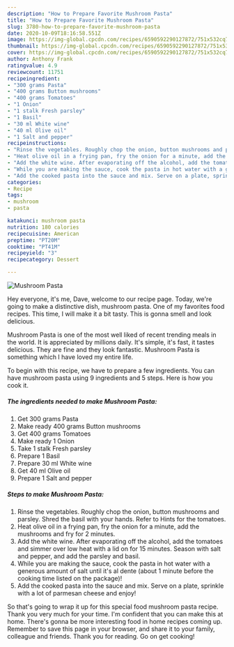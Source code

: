 ```yaml
---
description: "How to Prepare Favorite Mushroom Pasta"
title: "How to Prepare Favorite Mushroom Pasta"
slug: 3780-how-to-prepare-favorite-mushroom-pasta
date: 2020-10-09T18:16:58.551Z
image: https://img-global.cpcdn.com/recipes/6590592290127872/751x532cq70/mushroom-pasta-recipe-main-photo.jpg
thumbnail: https://img-global.cpcdn.com/recipes/6590592290127872/751x532cq70/mushroom-pasta-recipe-main-photo.jpg
cover: https://img-global.cpcdn.com/recipes/6590592290127872/751x532cq70/mushroom-pasta-recipe-main-photo.jpg
author: Anthony Frank
ratingvalue: 4.9
reviewcount: 11751
recipeingredient:
- "300 grams Pasta"
- "400 grams Button mushrooms"
- "400 grams Tomatoes"
- "1 Onion"
- "1 stalk Fresh parsley"
- "1 Basil"
- "30 ml White wine"
- "40 ml Olive oil"
- "1 Salt and pepper"
recipeinstructions:
- "Rinse the vegetables. Roughly chop the onion, button mushrooms and parsley. Shred the basil with your hands. Refer to Hints for the tomatoes."
- "Heat olive oil in a frying pan, fry the onion for a minute, add the mushrooms and fry for 2 minutes."
- "Add the white wine. After evaporating off the alcohol, add the tomatoes and simmer over low heat with a lid on for 15 minutes. Season with salt and pepper, and add the parsley and basil."
- "While you are making the sauce, cook the pasta in hot water with a generous amount of salt until it&#39;s al dente (about 1 minute before the cooking time listed on the package)!"
- "Add the cooked pasta into the sauce and mix. Serve on a plate, sprinkle with a lot of parmesan cheese and enjoy!"
categories:
- Recipe
tags:
- mushroom
- pasta

katakunci: mushroom pasta 
nutrition: 180 calories
recipecuisine: American
preptime: "PT20M"
cooktime: "PT41M"
recipeyield: "3"
recipecategory: Dessert

---
```



![Mushroom Pasta](https://img-global.cpcdn.com/recipes/6590592290127872/751x532cq70/mushroom-pasta-recipe-main-photo.jpg)

Hey everyone, it's me, Dave, welcome to our recipe page. Today, we're going to make a distinctive dish, mushroom pasta. One of my favorites food recipes. This time, I will make it a bit tasty. This is gonna smell and look delicious.



Mushroom Pasta is one of the most well liked of recent trending meals in the world. It is appreciated by millions daily. It's simple, it's fast, it tastes delicious. They are fine and they look fantastic. Mushroom Pasta is something which I have loved my entire life.


To begin with this recipe, we have to prepare a few ingredients. You can have mushroom pasta using 9 ingredients and 5 steps. Here is how you cook it.

<!--inarticleads1-->

##### The ingredients needed to make Mushroom Pasta:

1. Get 300 grams Pasta
1. Make ready 400 grams Button mushrooms
1. Get 400 grams Tomatoes
1. Make ready 1 Onion
1. Take 1 stalk Fresh parsley
1. Prepare 1 Basil
1. Prepare 30 ml White wine
1. Get 40 ml Olive oil
1. Prepare 1 Salt and pepper




<!--inarticleads2-->

##### Steps to make Mushroom Pasta:

1. Rinse the vegetables. Roughly chop the onion, button mushrooms and parsley. Shred the basil with your hands. Refer to Hints for the tomatoes.
1. Heat olive oil in a frying pan, fry the onion for a minute, add the mushrooms and fry for 2 minutes.
1. Add the white wine. After evaporating off the alcohol, add the tomatoes and simmer over low heat with a lid on for 15 minutes. Season with salt and pepper, and add the parsley and basil.
1. While you are making the sauce, cook the pasta in hot water with a generous amount of salt until it&#39;s al dente (about 1 minute before the cooking time listed on the package)!
1. Add the cooked pasta into the sauce and mix. Serve on a plate, sprinkle with a lot of parmesan cheese and enjoy!




So that's going to wrap it up for this special food mushroom pasta recipe. Thank you very much for your time. I'm confident that you can make this at home. There's gonna be more interesting food in home recipes coming up. Remember to save this page in your browser, and share it to your family, colleague and friends. Thank you for reading. Go on get cooking!
